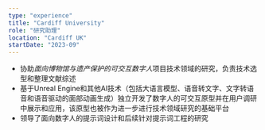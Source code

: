 ```yaml
---
type: "experience"
title: "Cardiff University"
role: "研究助理"
location: "Cardiff UK"
startDate: "2023-09"
---
```

- 协助*面向博物馆与遗产保护的可交互数字人*项目技术领域的研究，负责技术选型和整理文献综述
- 基于Unreal Engine和其他AI技术（包括大语言模型、语音转文字、文字转语音和语音驱动的面部动画生成）独立开发了数字人的可交互原型并在用户调研中展示和应用，该原型也被作为进一步进行技术领域研究的基础平台
- 领导了面向数字人的提示词设计和后续针对提示词工程的研究